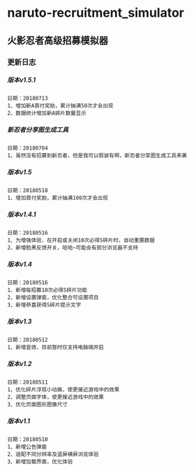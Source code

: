 # naruto-recruitment_simulator
## 火影忍者高级招募模拟器


### 更新日志


##### 版本v1.5.1
	日期：20180713
	1、增加新A首付奖励，累计抽满50次才会出现
	2、数据统计增加新A碎片数量显示


##### 新忍者分享图生成工具
	日期：20180704
	1、虽然没有招募到新忍者，但是我可以假装有啊，新忍者分享图生成工具来袭


##### 版本v1.5
	日期：20180518
	1、增加首付奖励，累计抽满100次才会出现


##### 版本v1.4.1
	日期：20180516
	1、为增强体验，在开启或关闭10次必得S碎片时，自动重置数据
	2、新增脸黑反馈开关，哈哈~可能会有部分浏览器不支持


##### 版本v1.4
	日期：20180516
	1、新增每招募10次必得S碎片功能
	2、新增设置弹窗，优化整合可设置项目
	3、新增恭喜获得S碎片提示文字


##### 版本v1.3
	日期：20180512
	1、新增音效，目前暂时仅支持电脑端开启


##### 版本v1.2
	日期：20180511
	1、优化碎片浮现小动画，使更接近游戏中的效果
	2、调整页面字体，使更接近游戏中的效果
	3、优化页面图形图像尺寸


##### 版本v1.1
	日期：20180510
	1、新增公告弹窗
	2、适配不同分辨率及竖屏横屏浏览体验
	3、新增加载界面，优化体验
